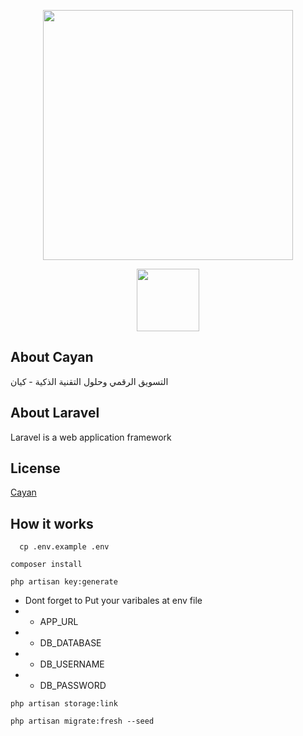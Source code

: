 <p align="center"><a href="https://laravel.com" target="_blank"><img src="https://raw.githubusercontent.com/laravel/art/master/logo-lockup/5%20SVG/2%20CMYK/1%20Full%20Color/laravel-logolockup-cmyk-red.svg" width="400"></a></p>
<p align="center"><a href="https://cayan.co/" target="_blank"><img height="100"  src="https://cayan.co/images/logo.svg" width="100"></a></p>

## About Cayan

التسويق الرقمي وحلول التقنية الذكية - كيان

## About Laravel

Laravel is a web application framework

## License

[Cayan](https://cayan.co/)

## How it works

``` 
  cp .env.example .env
```
```
composer install
```
```
php artisan key:generate
```

- Dont forget to Put your varibales at env file
 - - APP_URL
 - - DB_DATABASE
 - - DB_USERNAME
 - - DB_PASSWORD

```
php artisan storage:link
```
```
php artisan migrate:fresh --seed
```


